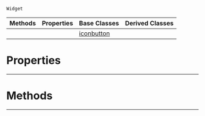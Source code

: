  `Widget`

|Methods|Properties|Base Classes|Derived Classes|
|---|---|---|---|
| | |[iconbutton](https://github.com/zeroengineteam/ZeroDocs/code_reference/class_reference/iconbutton.markdown)| |


 #  Properties


---  
 #  Methods


---  
 

 
